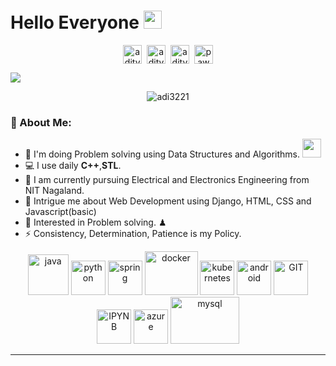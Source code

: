 # Hello Everyone <img src="https://github.com/TheDudeThatCode/TheDudeThatCode/blob/master/Assets/Hi.gif" width="29px">
<p align="center">
<a href="https://www.codechef.com/users/adi_1868" target="_blank"><img align="center" src="https://cdn.jsdelivr.net/npm/simple-icons@3.0.1/icons/codechef.svg" alt="aditya"  height="30" width="30" /></a>&nbsp;
<a href="https://leetcode.com/adi3221/" target="_blank"><img align="center" src="https://cdn.jsdelivr.net/npm/simple-icons@3.0.1/icons/leetcode.svg" alt="aditya"  height="30" width="30" /></a>&nbsp;
<a href="https://www.linkedin.com/in/adiofficials/" target="_blank"><img align="center" src="https://cdn.jsdelivr.net/npm/simple-icons@3.0.1/icons/linkedin.svg" alt="aditya" height="30" width="30" /></a>&nbsp;
<a href="https://www.instagram.com/adi.officials/" target="_blank"><img align="center" alt="pawanmeena"  width="30px" src="https://cdn.jsdelivr.net/npm/simple-icons@3.0.1/icons/instagram.svg" /></a>
</p>

![](https://camo.githubusercontent.com/992babdffd8c74a1502de375fbdf7e4d54773242/68747470733a2f2f6d656469612e67697068792e636f6d2f6d656469612f53576f536b4e36447854737a71494b4571762f67697068792e676966)
<p align="center"> <img src="https://komarev.com/ghpvc/?username=adi3221" alt="adi3221" /> </p>

### 🤵 About Me:
- 🏦 I'm doing Problem solving using Data Structures and Algorithms.
      <img src="https://media.giphy.com/media/WUlplcMpOCEmTGBtBW/giphy.gif" width="30">
- 💻 I use daily **C++**,**STL**.
- 📖 I am currently pursuing Electrical and Electronics Engineering from NIT Nagaland.
- 💬 Intrigue me about Web Development using Django, HTML, CSS and Javascript(basic)
- 👯 Interested in Problem solving. ♟
- ⚡ Consistency, Determination, Patience is my Policy.

<p align="center">
      <img src="https://www.vectorlogo.zone/logos/java/java-icon.svg" alt="java" width="65" height="65"/> 
      <img src="https://www.vectorlogo.zone/logos/python/python-icon.svg" alt="python" width="55" height="55"/>
      <img src="https://www.vectorlogo.zone/logos/springio/springio-icon.svg" alt="spring" width="55" height="55"/>
      <img src="https://www.vectorlogo.zone/logos/docker/docker-icon.svg" alt="docker" width="85" height="70"/> 
      <img src="https://www.vectorlogo.zone/logos/kubernetes/kubernetes-icon.svg" alt="kubernetes" width="55" height="55"/>
      <img src="https://www.vectorlogo.zone/logos/android/android-icon.svg" alt="android" width="55" height="55"/>
      <img src="https://www.vectorlogo.zone/logos/git-scm/git-scm-icon.svg" alt="GIT" width="55" height="55"/> 
      <img src="https://www.vectorlogo.zone/logos/jupyter/jupyter-icon.svg" alt="IPYNB" width="55" height="55"/> 
      <img src="https://www.vectorlogo.zone/logos/microsoft_azure/microsoft_azure-icon.svg" alt="azure" width="55" height="55"/> 
      <img src="https://www.vectorlogo.zone/logos/mysql/mysql-ar21.svg" alt="mysql" width="110" height="75"/> 
</p>

---

